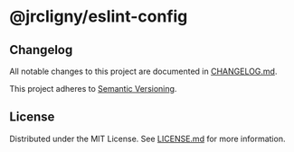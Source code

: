 # @jrcligny/eslint-config

## Changelog

All notable changes to this project are documented in [CHANGELOG.md](./CHANGELOG.md).

This project adheres to [Semantic Versioning](https://semver.org/spec/v2.0.0.html).

## License

Distributed under the MIT License. See [LICENSE.md](./LICENSE.md) for more information.
